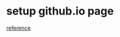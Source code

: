 # setup github.io page

[reference](https://medium.freecodecamp.org/publishing-an-organization-homepage-on-github-pages-347dbd700f4e)
